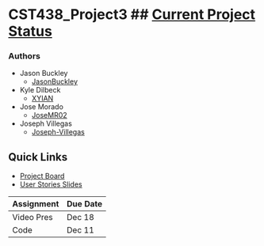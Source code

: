 # CST438_Project3 ## [Current Project Status](https://github.com/JasonBuckley/CST438_Project3/projects/1)
### Authors
- Jason Buckley   
  - [JasonBuckley](https://github.com/JasonBuckley)  
- Kyle Dilbeck    
  - [XYIAN](https://github.com/XYIAN)  
- Jose Morado  
  - [JoseMR02](https://github.com/JoseMR02)  
- Joseph Villegas  
  - [Joseph-Villegas](https://github.com/Joseph-Villegas)   
  
## Quick Links 
  - [Project Board](https://github.com/JasonBuckley/CST438_Project3/projects/1)
  - [User Stories Slides](https://docs.google.com/presentation/d/1gcLwuFj6W6au64A-v39ZMEZ2iP5OgUa_0EolKxFC6jE/edit?usp=sharing)
  
  
| Assignment | Due Date |
| ------------- | ------------- |
| Video Pres | Dec 18 |
| Code | Dec 11 |
  
  
